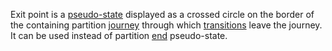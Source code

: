 Exit point is a [pseudo-state](PseudoState.html) displayed as a crossed circle on the border of the containing partition [journey](Journey.html)
through which [transitions](Transition.html) leave the journey. 
It can be used instead of partition [end](End.html) pseudo-state.
